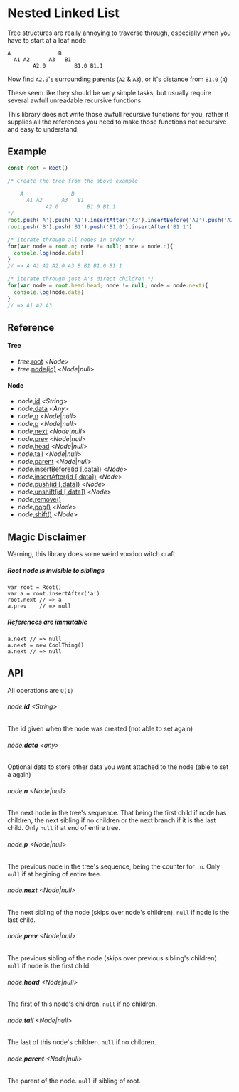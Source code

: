 # Nested Linked List

Tree structures are really annoying to traverse through, 
especially when you have to start at a leaf node
```
A               B
  A1 A2      A3   B1
        A2.0         B1.0 B1.1
```
Now find `A2.0`'s surrounding parents (`A2` & `A3`),
or it's distance from `B1.0` (`4`)

These seem like they should be very simple tasks, but usually 
require several awfull unreadable recursive functions

This library does not write those awfull recursive functions
for you, rather it supplies all the references you need to make
those functions not recursive and easy to understand.

## Example
``` js
const root = Root()

/* Create the tree from the above example

    A               B
      A1 A2      A3   B1
            A2.0         B1.0 B1.1
*/
root.push('A').push('A1').insertAfter('A3').insertBefore('A2').push('A2.0')
root.push('B').push('B1').push('B1.0').insertAfter('B1.1')

/* Iterate through all nodes in order */
for(var node = root.n; node != null; node = node.n){
  console.log(node.data)
}
// => A A1 A2 A2.0 A3 B B1 B1.0 B1.1

/* Iterate through just A's direct children */
for(var node = root.head.head; node != null; node = node.next){
  console.log(node.data)
}
// => A1 A2 A3
```

## Reference
#### Tree
- _tree._[root]() <*Node*>
- _tree._[node(id)]() <*Node*|*null*>

#### Node
- _node_[.id]() <*String*>
- _node_[.data]() <*Any*>
- _node_[.n]() <*Node*|*null*>
- _node_[.p]() <*Node*|*null*>
- _node_[.next]() <*Node*|*null*>
- _node_[.prev]() <*Node*|*null*>
- _node_[.head]() <*Node*|*null*>
- _node_[.tail]() <*Node*|*null*>
- _node_[.parent]() <*Node*|*null*>
- _node_[.insertBefore(id [,data])]() <*Node*>
- _node_[.insertAfter(id [,data])]() <*Node*>
- _node_[.push(id [,data])]() <*Node*>
- _node_[.unshift(id [,data])]() <*Node*>
- _node_[.remove()]()
- _node_[.pop()]() <*Node*>
- _node_[.shift()]() <*Node*>



## Magic Disclaimer
Warning, this library does some weird voodoo witch craft

##### Root node is invisible to siblings
```
var root = Root()
var a = root.insertAfter('a')
root.next // => a
a.prev    // => null
```
##### References are immutable
```
a.next // => null
a.next = new CoolThing()
a.next // => null
```

## API
All operations are `O(1)`

###### _node_.**id** <*String*>
The id given when the node was created (not able to set again)

###### _node_.**data** <*any*>
Optional data  to store other data you want attached to the node (able to set a again)

###### _node_.**n** <*Node*|*null*>
The next node in the tree's sequence. That being the first child if node has children, the next sibling if no children or the next branch if it is the last child. Only `null` if at end of entire tree.

###### _node_.**p** <*Node*|*null*>
The previous node in the tree's sequence, being the counter for `.n`. Only `null` if at begining of entire tree.

###### _node_.**next** <*Node*|*null*>
The next sibling of the node (skips over node's children). `null` if node is the last child.

###### _node_.**prev** <*Node*|*null*>
The previous sibling of the node (skips over previous sibling's children). `null` if node is the first child.

###### _node_.**head** <*Node*|*null*>
The first of this node's children. `null` if no children.

###### _node_.**tail** <*Node*|*null*>
The last of this node's children. `null` if no children.

###### _node_.**parent** <*Node*|*null*>
The parent of the node. `null` if sibling of root.